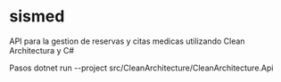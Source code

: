 # sismed
API para la gestion de reservas y citas medicas utilizando Clean Architectura y C#

Pasos
dotnet run --project src/CleanArchitecture/CleanArchitecture.Api